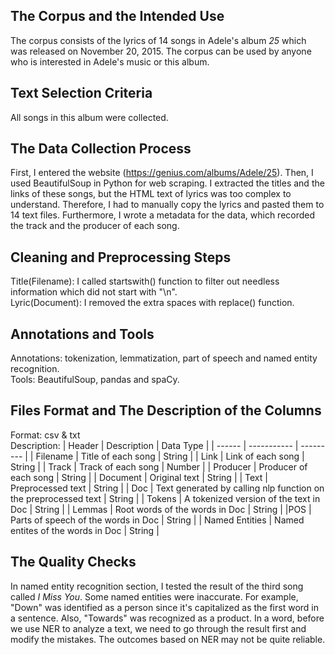 ## The Corpus and the Intended Use
The corpus consists of the lyrics of 14 songs in Adele's album *25* which was released on November 20, 2015. The corpus can be used by anyone who is interested in Adele's music or this album. 
## Text Selection Criteria
All songs in this album were collected.
## The Data Collection Process
First, I entered the website (https://genius.com/albums/Adele/25). Then, I used BeautifulSoup in Python for web scraping. I extracted the titles and the links of these songs, but the HTML text of lyrics was too complex to understand. Therefore, I had to manually copy the lyrics and pasted them to 14 text files. Furthermore, I wrote a metadata for the data, which recorded the track and the producer of each song.
## Cleaning and Preprocessing Steps
Title(Filename): I called startswith() function to filter out needless information which did not start with "\n".<br/>
Lyric(Document): I removed the extra spaces with replace() function. 
## Annotations and Tools
Annotations: tokenization, lemmatization, part of speech and named entity recognition.<br/>
Tools: BeautifulSoup, pandas and spaCy.
## Files Format and The Description of the Columns
Format: csv & txt <br/>
Description:
| Header | Description | Data Type |
| ------ | ----------- | --------- |
| Filename | Title of each song | String |
| Link | Link of each song | String |
| Track | Track of each song | Number |
| Producer | Producer of each song | String |
| Document | Original text | String |
| Text | Preprocessed text | String |
| Doc | Text generated by calling nlp function on the preprocessed text | String |
| Tokens | A tokenized version of the text in Doc | String |
| Lemmas | Root words of the words in Doc | String |
|POS | Parts of speech of the words in Doc | String |
| Named Entities | Named entites of the words in Doc | String |


## The Quality Checks
In named entity recognition section, I tested the result of the third song called *I Miss You*. Some named entities were inaccurate. For example, "Down" was identified as a person since it's capitalized as the first word in a sentence. Also, "Towards" was recognized as a product. In a word, before we use NER to analyze a text, we need to go through the result first and modify the mistakes. The outcomes based on NER may not be quite reliable. 
